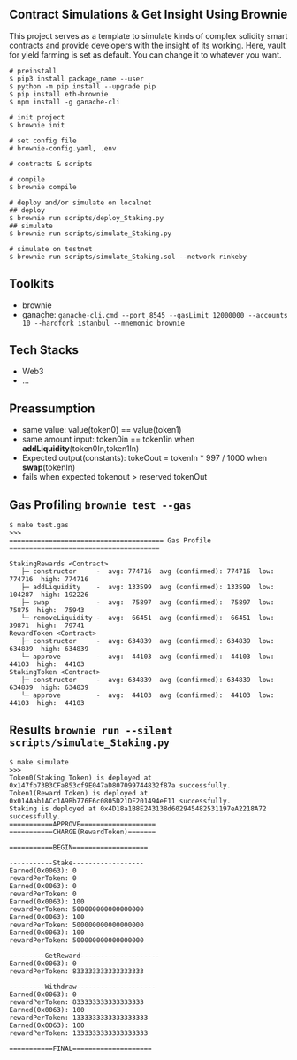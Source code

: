 ## Contract Simulations & Get Insight Using Brownie
This project serves as a template to simulate kinds of complex solidity smart contracts and provide developers with the insight of its working.
Here, vault for yield farming is set as default. You can change it to whatever you want.
```
# preinstall
$ pip3 install package_name --user
$ python -m pip install --upgrade pip
$ pip install eth-brownie
$ npm install -g ganache-cli

# init project
$ brownie init

# set config file
# brownie-config.yaml, .env

# contracts & scripts

# compile
$ brownie compile

# deploy and/or simulate on localnet
## deploy
$ brownie run scripts/deploy_Staking.py
## simulate
$ brownie run scripts/simulate_Staking.py

# simulate on testnet
$ brownie run scripts/simulate_Staking.sol --network rinkeby

```
## Toolkits
- brownie
- ganache: ```ganache-cli.cmd --port 8545 --gasLimit 12000000 --accounts 10 --hardfork istanbul --mnemonic brownie```
## Tech Stacks
- Web3
- ...

## Preassumption
- same value: value(token0) == value(token1)
- same amount input: token0in == token1in when **addLiquidity**(token0In,token1In)
- Expected output(constants): tokeOout = tokenIn * 997 / 1000 when **swap**(tokenIn)
- fails when expected tokenout > reserved tokenOut

## Gas Profiling ```brownie test --gas```
```
$ make test.gas
>>>
======================================= Gas Profile ======================================       

StakingRewards <Contract>
   ├─ constructor     -  avg: 774716  avg (confirmed): 774716  low: 774716  high: 774716
   ├─ addLiquidity    -  avg: 133599  avg (confirmed): 133599  low: 104287  high: 192226
   ├─ swap            -  avg:  75897  avg (confirmed):  75897  low:  75875  high:  75943
   └─ removeLiquidity -  avg:  66451  avg (confirmed):  66451  low:  39871  high:  79741
RewardToken <Contract>
   ├─ constructor     -  avg: 634839  avg (confirmed): 634839  low: 634839  high: 634839
   └─ approve         -  avg:  44103  avg (confirmed):  44103  low:  44103  high:  44103
StakingToken <Contract>
   ├─ constructor     -  avg: 634839  avg (confirmed): 634839  low: 634839  high: 634839
   └─ approve         -  avg:  44103  avg (confirmed):  44103  low:  44103  high:  44103
```

## Results ```brownie run --silent scripts/simulate_Staking.py```
```
$ make simulate
>>>
Token0(Staking Token) is deployed at 0x147fb73B3CFa853cf9E047aD807099744832f87a successfully.
Token1(Reward Token) is deployed at 0x014Aab1ACc1A9Bb776F6c0805D21DF201494eE11 successfully.
Staking is deployed at 0x4D18a1B8E243138d602945482531197eA2218A72 successfully.
===========APPROVE===================
===========CHARGE(RewardToken)=======

===========BEGIN===================

-----------Stake------------------
Earned(0x0063): 0 
rewardPerToken: 0
Earned(0x0063): 0 
rewardPerToken: 0
Earned(0x0063): 100 
rewardPerToken: 500000000000000000
Earned(0x0063): 100 
rewardPerToken: 500000000000000000
Earned(0x0063): 100 
rewardPerToken: 500000000000000000

---------GetReward--------------------
Earned(0x0063): 0 
rewardPerToken: 833333333333333333

---------Withdraw--------------------
Earned(0x0063): 0 
rewardPerToken: 833333333333333333
Earned(0x0063): 100 
rewardPerToken: 1333333333333333333
Earned(0x0063): 100 
rewardPerToken: 1333333333333333333

===========FINAL====================
```